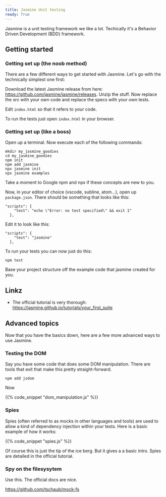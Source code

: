 ```yaml
---
title: Jasmine Unit testing
ready: True
---
```


Jasmine is a unit testing framework we like a lot. Techically it's a Behavior Driven Development (BDD) framework.

## Getting started

### Getting set up (the noob method)

There are a few different ways to get started with Jasmine. Let's go with the technically simplest one first:

Download the latest Jasmine release from here: https://github.com/jasmine/jasmine/releases. Unzip the stuff. Now replace the src with your own code and replace the specs with your own tests.

Edit `index.html` so that it refers to your code.

To run the tests just open `index.html` in your browser.

### Getting set up (like a boss)

Open up a terminal. Now execute each of the following commands:

```
mkdir my_jasmine_goodies
cd my_jasmine_goodies
npm init
npm add jasmine
npx jasmine init
npx jasmine examples
```

Take a moment to Google npm and npx if these concepts are new to you.

Now, in your editor of choice (vscode, subline, atom...), open up `package.json`. There should be something that looks like this:

```
"scripts": {
    "test": "echo \"Error: no test specified\" && exit 1"
  },
```

Edit it to look like this:

```
"scripts": {
    "test": "jasmine"
  },
```

To run your tests you can now just do this:

```
npm test
```

Base your project structure off the example code that jasmine created for you.

## Linkz

- The official tutorial is very thorough: https://jasmine.github.io/tutorials/your_first_suite

## Advanced topics

Now that you have the basics down, here are a few more advanced ways to use Jasmine.

### Testing the DOM

Say you have some code that does some DOM manipulation. There are tools that exit that make this pretty straight-forward.

```
npm add jsdom
```

Now

{{% code_snippet "dom_manipulation.js" %}}

### Spies

Spies (often referred to as mocks in other languages and tools) are used to allow a kind of dependency injection within your tests. Here is a basic example of how it works:

{{% code_snippet "spies.js" %}}

Of course this is just the tip of the ice berg. But it gives a a basic intro. Spies are detailed in the official tutorial.

### Spy on the filesysytem

Use this. The official docs are nice.

https://github.com/tschaub/mock-fs

